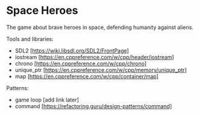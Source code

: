 # Space Heroes
The game about brave heroes in space, defending humanity against aliens.

Tools and libraries:
- SDL2 [https://wiki.libsdl.org/SDL2/FrontPage]
- iostream [https://en.cppreference.com/w/cpp/header/iostream]
- chrono [https://en.cppreference.com/w/cpp/chrono]
- unique_ptr [https://en.cppreference.com/w/cpp/memory/unique_ptr]
- map [https://en.cppreference.com/w/cpp/container/map]

Patterns:
- game loop [add link later]
- command [https://refactoring.guru/design-patterns/command]

